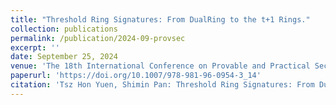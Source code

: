 ```yaml
---
title: "Threshold Ring Signatures: From DualRing to the t+1 Rings."
collection: publications
permalink: /publication/2024-09-provsec
excerpt: ''
date: September 25, 2024
venue: 'The 18th International Conference on Provable and Practical Security (ProvSec 2024),Gold Coast, Australia. September 25-27, 2024'
paperurl: 'https://doi.org/10.1007/978-981-96-0954-3_14'
citation: 'Tsz Hon Yuen, Shimin Pan: Threshold Ring Signatures: From DualRing to the t+1 Rings. Provable and Practical Security. ProvSec 2024. Lecture Notes in Computer Science, vol 14903'
---
```

